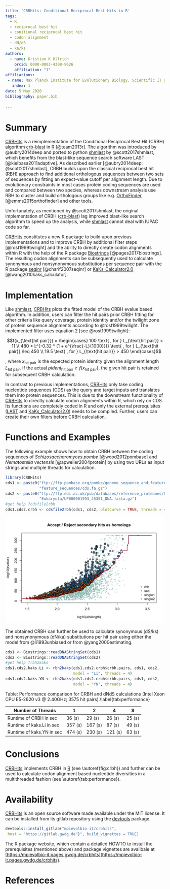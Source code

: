```yaml
---
title: 'CRBHits: Conditional Reciprocal Best Hits in R'
tags:
  - R
  - reciprocal best hit
  - conitional reciprocal best hit
  - codon alignment
  - dN/dS
  - ka/ks
authors:
  - name: Kristian K Ullrich
    orcid: 0000-0003-4308-9626
    affiliation: "1"
affiliations:
 - name: Max Planck Institute for Evolutionary Biology, Scientific IT group, August Thienemann Str. 2, 24306 Plön
   index: 1
date: 5 May 2020
bibliography: paper.bib

---
```


# Summary

[CRBHits](https://gitlab.gwdg.de/mpievolbio-it/crbhits) is a reimplementation of the 
Conditional Reciprocal Best Hit (CRBH) algorithm 
[crb-blast](https://github.com/cboursnell/crb-blast) in 
[R](https://cran.r-project.org/) [@team2013r]. The algorithm was introduced by 
@aubry2014deep and ported to python 
[shmlast](https://github.com/camillescott/shmlast) by @scott2017shmlast, which 
benefits from the blast-like sequence search software 
LAST [@kielbasa2011adaptive]. As described earlier 
[@aubry2014deep; @scott2017shmlast], CRBH builds upon the classical reciprocal 
best hit (RBH) approach to find additional orthologous sequences between two sets of 
sequences by fitting an expect-value cutoff per alignment length. Due to 
evolutionary constraints in most cases protein coding sequences are used and 
compared between two species, whereas downstream analysis use RBH to cluster 
and build orthologous groups like e.g. 
[OrthoFinder](https://github.com/davidemms/OrthoFinder) [@emms2015orthofinder] 
and other tools.

Unfortunately, as mentioned by @scott2017shmlast, the original implementation 
of CRBH ([crb-blast](https://github.com/cboursnell/crb-blast)) lag improved 
blast-like search algorithm to speed up the analysis, while 
[shmlast](https://github.com/camillescott/shmlast) cannot deal with IUPAC 
code so far.

[CRBHits](https://gitlab.gwdg.de/mpievolbio-it/crbhits) constitutes a new R package to 
build upon previous implementations and to improve CRBH by additional filter steps [@rost1999twilight] and the ability to directly create codon alignments 
within R with the help of the R package 
[Biostrings](https://bioconductor.org/packages/release/bioc/html/Biostrings.html) [@pages2017biostrings]. The resulting codon alignments can be subsequently used to calculate synonymous and nonsynonymous substitutions per sequence pair with the R package [seqinr](https://cran.r-project.org/web/packages/seqinr/index.html) [@charif2007seqinr] or [KaKs_Calculator2.0](https://sourceforge.net/projects/kakscalculator2/files/KaKs_Calculator2.0.tar.gz/download) [@wang2010kaks_calculator].

# Implementation

Like [shmlast](https://github.com/camillescott/shmlast), 
[CRBHits](https://gitlab.gwdg.de/mpievolbio-it/crbhits) plots the fitted model of the 
CRBH evalue based algorithm. In addition, users can filter the hit pairs prior 
CRBH fitting for other criteria like query coverage, protein identity and/or 
the twilight zone of protein sequence alignments according to 
@rost1999twilight. The implemented filter uses equation 2 [see @rost1999twilight]:

$$f(x_{\text{hit pair}}) = \begin{cases}
100 \text{ , for } L_{\text{hit pair}} < 11 \\
480 * L^{-0.32 * (1 + e^{\frac{-L}{1000}})} \text{ , for } L_{\text{hit pair}} \leq 450 \\
19.5 \text{ , for } L_{\text{hit pair}} > 450
\end{cases}$$

, where $x_{\text{hit pair}}$ is the expected protein identity given the alignment length $L_{\text{hit pair}}$. If the actual $pident_{\text{hit pair}} \geq f(x_{\text{hit pair}})$, the given hit pair is retained for subsequent CRBH calculation.

In contrast to previous implementations, [CRBHits](https://gitlab.gwdg.de/mpievolbio-it/crbhits) only take coding nucleotide sequences (CDS) as the query and target inputs and translates them into protein sequences. This is due to the downstream functionality of [CRBHits](https://gitlab.gwdg.de/mpievolbio-it/crbhits) to directly calculate codon alignments within R, which rely on CDS. Its functions are completely coded in R and only the external prerequisites 
([LAST](http://last.cbrc.jp/) and 
[KaKs_Calculator2.0](https://sourceforge.net/projects/kakscalculator2/files/KaKs_Calculator2.0.tar.gz/download)) 
needs to be compiled. Further, users can create their own filters before CRBH 
calculation.

# Functions and Examples

The following example shows how to obtain CRBH between the coding sequences of *Schizosaccharomyces pombe* [@wood2012pombase] and *Nematostella vectensis* [@apweiler2004protein] by using two URLs as input strings and multiple threads for calculation.

```r
library(CRBHits)
cds1 <- paste0("ftp://ftp.pombase.org/pombe/genome_sequence_and_features/",
               "feature_sequences/cds.fa.gz")
cds2 <- paste0("ftp://ftp.ebi.ac.uk/pub/databases/reference_proteomes/QfO/",
               "Eukaryota/UP000001593_45351_DNA.fasta.gz")
#get help ?cdsfile2rbh
cds1.cds2.crbh <- cdsfile2rbh(cds1, cds2, plotCurve = TRUE, threads = 4)
```

![Accepted secondary reciprocal best hits based on CRBH fitting.\label{fig:crbh}](figure1.png)

The obtained CRBH can further be used to calculate synonymous (dS/ks) and nonsynonymous (dN/ka) substitutions per hit pair using either the model from @li1993unbiased or from @yang2000estimating.

```r
cds1 <- Biostrings::readDNAStringSet(cds1)
cds2 <- Biostrings::readDNAStringSet(cds2)
#get help ?rbh2kaks
cds1.cds2.kaks.Li <- rbh2kaks(cds1.cds2.crbh$crbh.pairs, cds1, cds2,
                              model = "Li", threads = 4)
cds1.cds2.kaks.YN <- rbh2kaks(cds1.cds2.crbh$crbh.pairs, cds1, cds2,
                              model = "YN", threads = 4)
```

Table: Performance comparison for CRBH and dNdS calculations (Intel Xeon CPU E5-2620 v3 @ 2.40GHz; 3575 hit pairs).\label{tab:performance}

| Number of Threads | 1 | 2 | 4 | 8 |
| - | - | - | - | - | 
| Runtime of CRBH in sec| 36 (s)| 29 (s) | 26 (s) | 25 (s) |
| Runtime of kaks.Li in sec| 357 (s)| 167 (s) | 87 (s) | 49 (s) | 
| Runtime of kaks.YN in sec| 474 (s)| 230 (s) | 121 (s) | 63 (s) |

# Conclusions

[CRBHits](https://gitlab.gwdg.de/mpievolbio-it/crbhits) implements CRBH in [R](https://cran.r-project.org/) (see \autoref{fig:crbh}) and further can be used to calculate codon alignment based nucleotide diversities in a multithreaded fashion (see \autoref{tab:performance}).

# Availability

[CRBHits](https://gitlab.gwdg.de/mpievolbio-it/crbhits) is an open source software made available under the MIT license. It can be installed from its gitlab repository using the [devtools](https://devtools.r-lib.org) package.

```r
devtools::install_gitlab("mpievolbio-it/crbhits", 
 host = "https://gitlab.gwdg.de")", build_vignettes = TRUE)
```

The R package website, which contain a detailed HOWTO to install the prerequisites (mentioned above) and package vignettes are availbale at [https://mpievolbio-it.pages.gwdg.de/crbhits](https://mpievolbio-it.pages.gwdg.de/crbhits).

# References
